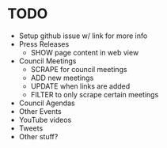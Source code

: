 # TODO

- Setup github issue w/ link for more info
- Press Releases
  - SHOW page content in web view
- Council Meetings
  - SCRAPE for council meetings
  - ADD new meetings
  - UPDATE when links are added
  - FILTER to only scrape certain meetings
- Council Agendas
- Other Events
- YouTube videos
- Tweets
- Other stuff?
